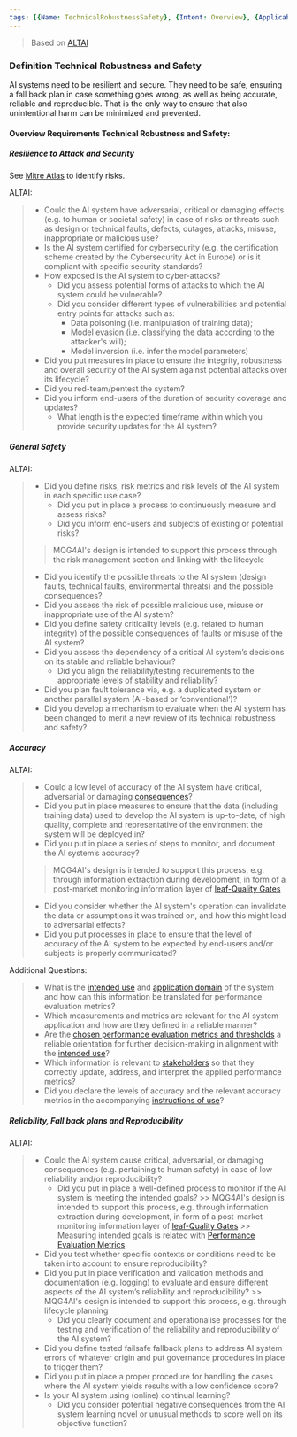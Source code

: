 ```yaml
---
tags: [{Name: TechnicalRobustnessSafety}, {Intent: Overview}, {Applicability: AIAct}, {Usage Example: default_highrisk}]
---
```


> Based on [ALTAI](https://digital-strategy.ec.europa.eu/en/library/ethics-guidelines-trustworthy-ai)

### Definition Technical Robustness and Safety
AI systems need to be resilient and secure. They need to be safe, ensuring a fall back plan in case something goes wrong, as well as being accurate, reliable and reproducible. That is the only way to ensure that also unintentional harm can be minimized and prevented.

#### Overview Requirements Technical Robustness and Safety: 

##### Resilience to Attack and Security 
See [Mitre Atlas](https://atlas.mitre.org/) to identify risks.

ALTAI:
> - Could the AI system have adversarial, critical or damaging effects (e.g. to human or societal safety) in case of risks or threats such as design or technical faults, defects, outages, attacks, misuse, inappropriate or malicious use?
> - Is the AI system certified for cybersecurity (e.g. the certification scheme created by the Cybersecurity Act in Europe) or is it compliant with specific security standards?
> - How exposed is the AI system to cyber-attacks?
>   - Did you assess potential forms of attacks to which the AI system could be vulnerable?
>   - Did you consider different types of vulnerabilities and potential entry points for attacks such as:
>       - Data poisoning (i.e. manipulation of training data);
>       - Model evasion (i.e. classifying the data according to the attacker's will);
>       - Model inversion (i.e. infer the model parameters)
> - Did you put measures in place to ensure the integrity, robustness and overall security of the AI system against potential attacks over its lifecycle?
> - Did you red-team/pentest the system?
> - Did you inform end-users of the duration of security coverage and updates?
>   - What length is the expected timeframe within which you provide security updates for the AI system?

##### General Safety

ALTAI:
> - Did you define risks, risk metrics and risk levels of the AI system in each specific use case?
>   - Did you put in place a process to continuously measure and assess risks?
>   - Did you inform end-users and subjects of existing or potential risks?
>> MQG4AI's design is intended to support this process through the risk management section and linking with the lifecycle
> -  Did you identify the possible threats to the AI system (design faults, technical faults, environmental threats) and the possible consequences?
>   - Did you assess the risk of possible malicious use, misuse or inappropriate use of the AI system?
>   - Did you define safety criticality levels (e.g. related to human integrity) of the possible consequences of faults or misuse of the AI system?
> - Did you assess the dependency of a critical AI system’s decisions on its stable and reliable behaviour?
>   - Did you align the reliability/testing requirements to the appropriate levels of stability and reliability?
> - Did you plan fault tolerance via, e.g. a duplicated system or another parallel system (AI-based or ‘conventional’)?
> - Did you develop a mechanism to evaluate when the AI system has been changed to merit a new review of its technical robustness and safety?

##### Accuracy
ALTAI:
> - Could a low level of accuracy of the AI system have critical, adversarial or damaging [consequences](./../../../1_System/Application/Ethics_Specific/Ethics_Specific.md)?
> - Did you put in place measures to ensure that the data (including training data) used to develop the AI system is up-to-date, of high quality, complete and representative of the environment the system will be deployed in?
> - Did you put in place a series of steps to monitor, and document the AI system’s accuracy?
>> MQG4AI's design is intended to support this process, e.g. through information extraction during development, in form of a post-market monitoring information layer of [leaf-Quality Gates](../../../../templates/Template_LeafQG.md) 
> - Did you consider whether the AI system's operation can invalidate the data or assumptions it was trained on, and how this might lead to adversarial effects?
> - Did you put processes in place to ensure that the level of accuracy of the AI system to be expected by end-users and/or subjects is properly communicated?

Additional Questions:
> - What is the [intended use](./../../../1_System/Application/Application.md#1-purpose) and [application domain](./../../../1_System/Application/Application.md#6-domain) of the system and how can this information be translated for performance evaluation metrics?
> - Which measurements and metrics are relevant for the AI system application and how are they defined in a reliable manner?
> - Are the [chosen performance evaluation metrics and thresholds](./../../../1_System/AI_System.md#ai-technique---lifecycle-implementation) a reliable orientation for further decision-making in alignment with the [intended use](./../../../1_System/Application/Application.md#1-purpose)?
> - Which information is relevant to [stakeholders](./../../../1_System/Stakeholder/Stakeholder.md) so that they correctly update, address, and interpret the applied performance metrics?
> - Did you declare the levels of accuracy and the relevant accuracy metrics in the accompanying [instructions of use](./../../../1_System/Documentation/Documentation.md#use)? 


##### Reliability, Fall back plans and Reproducibility
ALTAI:

> - Could the AI system cause critical, adversarial, or damaging consequences (e.g. pertaining to human safety) in case of low reliability and/or reproducibility?
>   - Did you put in place a well-defined process to monitor if the AI system is meeting the intended goals?
    >> MQG4AI's design is intended to support this process, e.g. through information extraction during development, in form of a post-market monitoring information layer of [leaf-Quality Gates](../../../../templates/Template_LeafQG.md) 
    >> Measuring intended goals is related with [Performance Evaluation Metrics](./../../../2_Lifecycle/2_Development/2_Model_Evaluation/PerformanceMetrics)
> - Did you test whether specific contexts or conditions need to be taken into account to ensure reproducibility?
> - Did you put in place verification and validation methods and documentation (e.g. logging) to evaluate and ensure different aspects of the AI system’s reliability and reproducibility?
     >> MQG4AI's design is intended to support this process, e.g. through lifecycle planning
>   - Did you clearly document and operationalise processes for the testing and verification of the reliability and reproducibility of the AI system?
> - Did you define tested failsafe fallback plans to address AI system errors of whatever origin and put governance procedures in place to trigger them?
> - Did you put in place a proper procedure for handling the cases where the AI system yields results with a low confidence score?
> - Is your AI system using (online) continual learning?
>   - Did you consider potential negative consequences from the AI system learning novel or unusual methods to score well on its objective function?